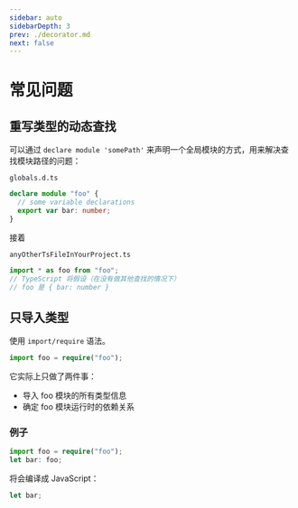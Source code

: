 ```yaml
---
sidebar: auto
sidebarDepth: 3
prev: ./decorator.md
next: false
---
```


# 常见问题

## 重写类型的动态查找

可以通过 `declare module 'somePath'` 来声明一个全局模块的方式，用来解决查找模块路径的问题：

`globals.d.ts`

```ts
declare module "foo" {
  // some variable declarations
  export var bar: number;
}
```

接着

`anyOtherTsFileInYourProject.ts`

```ts
import * as foo from "foo";
// TypeScript 将假设（在没有做其他查找的情况下）
// foo 是 { bar: number }
```

## 只导入类型

使用 `import/require` 语法。

```ts
import foo = require("foo");
```

它实际上只做了两件事：

- 导入 foo 模块的所有类型信息
- 确定 foo 模块运行时的依赖关系

### 例子

```ts
import foo = require("foo");
let bar: foo;
```

将会编译成 JavaScript：

```ts
let bar;
```
